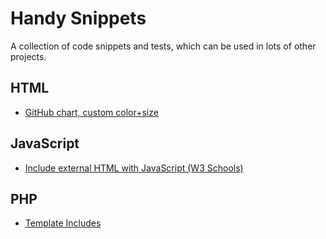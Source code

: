 # Handy Snippets
A collection of code snippets and tests, which can be used in lots of other projects.

## HTML ##
- <a href="snippets/html/github-chart/index.html">GitHub chart, custom color+size</a>

## JavaScript ##
- <a href="snippets/js/w3js/index.html">Include external HTML with JavaScript (W3 Schools)</a>

## PHP ##
- <a href="snippets/php/template-includes/index.php">Template Includes</a>
